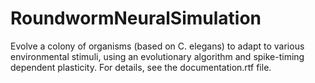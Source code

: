 # RoundwormNeuralSimulation
Evolve a colony of organisms (based on C. elegans) to adapt to various environmental stimuli, using an evolutionary algorithm and spike-timing dependent plasticity.
For details, see the documentation.rtf file.
